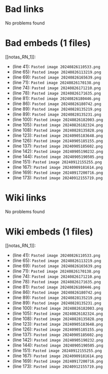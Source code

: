 # Bad links
No problems found

# Bad embeds (1 files)
[[notas_RN_1]]:
- (line 41): `Pasted image 20240826110533.png`
- (line 65): `Pasted image 20240826113219.png`
- (line 69): `Pasted image 20240826165639.png`
- (line 71): `Pasted image 20240826170138.png`
- (line 74): `Pasted image 20240826171210.png`
- (line 78): `Pasted image 20240826171635.png`
- (line 81): `Pasted image 20240826180446.png`
- (line 86): `Pasted image 20240826180742.png`
- (line 89): `Pasted image 20240828135219.png`
- (line 89): `Pasted image 20240828135231.png`
- (line 100): `Pasted image 20240826182003.png`
- (line 105): `Pasted image 20240826182324.png`
- (line 108): `Pasted image 20240828135828.png`
- (line 123): `Pasted image 20240905183648.png`
- (line 126): `Pasted image 20240905185155.png`
- (line 137): `Pasted image 20240905185602.png`
- (line 142): `Pasted image 20240905190232.png`
- (line 144): `Pasted image 20240905190505.png`
- (line 151): `Pasted image 20240912155255.png`
- (line 167): `Pasted image 20240909181614.png`
- (line 169): `Pasted image 20240917200716.png`
- (line 173): `Pasted image 20240912155719.png`


# Wiki links
No problems found

# Wiki embeds (1 files)
[[notas_RN_1]]:
- (line 41): `Pasted image 20240826110533.png`
- (line 65): `Pasted image 20240826113219.png`
- (line 69): `Pasted image 20240826165639.png`
- (line 71): `Pasted image 20240826170138.png`
- (line 74): `Pasted image 20240826171210.png`
- (line 78): `Pasted image 20240826171635.png`
- (line 81): `Pasted image 20240826180446.png`
- (line 86): `Pasted image 20240826180742.png`
- (line 89): `Pasted image 20240828135219.png`
- (line 89): `Pasted image 20240828135231.png`
- (line 100): `Pasted image 20240826182003.png`
- (line 105): `Pasted image 20240826182324.png`
- (line 108): `Pasted image 20240828135828.png`
- (line 123): `Pasted image 20240905183648.png`
- (line 126): `Pasted image 20240905185155.png`
- (line 137): `Pasted image 20240905185602.png`
- (line 142): `Pasted image 20240905190232.png`
- (line 144): `Pasted image 20240905190505.png`
- (line 151): `Pasted image 20240912155255.png`
- (line 167): `Pasted image 20240909181614.png`
- (line 169): `Pasted image 20240917200716.png`
- (line 173): `Pasted image 20240912155719.png`



